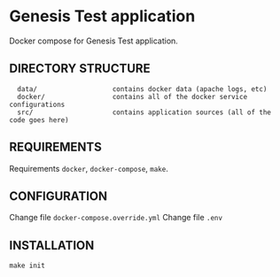 Genesis Test application
============================

Docker compose for Genesis Test application.

DIRECTORY STRUCTURE
-------------------

      data/                   contains docker data (apache logs, etc)
      docker/                 contains all of the docker service configurations      
      src/                    contains application sources (all of the code goes here)

REQUIREMENTS
------------

Requirements `docker`, `docker-compose`, `make`.

CONFIGURATION
-------------

Change file `docker-compose.override.yml`
Change file `.env`

INSTALLATION
------------

~~~
make init
~~~
